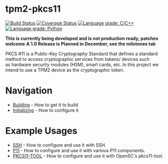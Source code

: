 # tpm2-pkcs11

[![Build Status](https://travis-ci.org/tpm2-software/tpm2-pkcs11.svg?branch=master)](https://travis-ci.org/tpm2-software/tpm2-pkcs11)
[![Coverage Status](https://codecov.io/gh/tpm2-software/tpm2-pkcs11/branch/master/graph/badge.svg)](https://codecov.io/gh/tpm2-software/tpm2-pkcs11)
[![Language grade: C/C++](https://img.shields.io/lgtm/grade/cpp/g/tpm2-software/tpm2-pkcs11.svg?logo=lgtm&logoWidth=18)](https://lgtm.com/projects/g/tpm2-software/tpm2-pkcs11/context:cpp)
[![Language grade: Python](https://img.shields.io/lgtm/grade/python/g/tpm2-software/tpm2-pkcs11.svg?logo=lgtm&logoWidth=18)](https://lgtm.com/projects/g/tpm2-software/tpm2-pkcs11/context:python)

**This is currently being developed and is not production ready, patches welcome**
**A 1.0 Release is Planned in December, see the milstones tab**

PKCS #11 is a Public-Key Cryptography Standard that defines a standard method to
access cryptographic services from tokens/ devices such as hardware security
modules (HSM), smart cards, etc. In this project we intend to use a TPM2 device
as the cryptographic token.

# Navigation

* [Building](BUILDING.md) - How to get it to build
* [Initializing](INITIALIZING.md) - How to configure it

# Example Usages
* [SSH](SSH.md) - How to configure and use it with SSH.
* [P11](P11.md) - How to configure and use it with various P11 components.
* [PKCS11-TOOL](PKCS11_TOOL.md) - How to configure and use it with OpenSC's pkcs11-tool.
